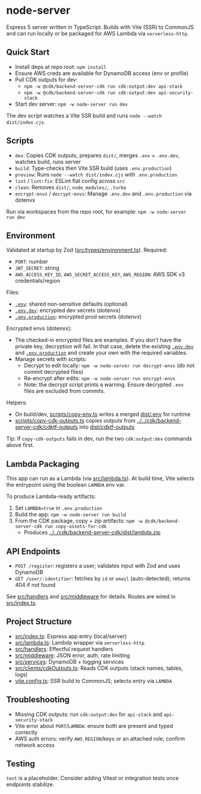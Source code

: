 # node-server

Express 5 server written in TypeScript. Builds with Vite (SSR) to CommonJS and can run locally or be packaged for AWS Lambda via `serverless-http`.

## Quick Start

- Install deps at repo root: `npm install`
- Ensure AWS creds are available for DynamoDB access (env or profile)
- Pull CDK outputs for dev:
  - `npm -w @cdk/backend-server-cdk run cdk:output:dev api-stack`
  - `npm -w @cdk/backend-server-cdk run cdk:output:dev api-security-stack`
- Start dev server: `npm -w node-server run dev`

The dev script watches a Vite SSR build and runs `node --watch dist/index.cjs`.

## Scripts

- `dev`: Copies CDK outputs, prepares `dist/`, merges `.env` + `.env.dev`, watches build, runs server
- `build`: Type-checks then Vite SSR build (uses `.env.production`)
- `preview`: Runs `node --watch dist/index.cjs` with `.env.production`
- `lint` / `lint:fix`: ESLint flat config across `src`
- `clean`: Removes `dist/`, `node_modules/`, `.turbo`
- `encrypt-envs` / `decrypt-envs`: Manage `.env.dev` and `.env.production` via dotenvx

Run via workspaces from the repo root, for example:
`npm -w node-server run dev`

## Environment

Validated at startup by Zod ([src/types/environment.ts](src/types/environment.ts)). Required:
- `PORT`: number
- `JWT_SECRET`: string
- `AWS_ACCESS_KEY_ID`, `AWS_SECRET_ACCESS_KEY`, `AWS_REGION`: AWS SDK v3 credentials/region

Files:
- [`.env`](.env): shared non-sensitive defaults (optional)
- [`.env.dev`](.env.dev): encrypted dev secrets (dotenvx)
- [`.env.production`](.env.production): encrypted prod secrets (dotenvx)

Encrypted envs (dotenvx):
- The checked-in encrypted files are examples. If you don't have the private key, decryption will fail. In that case, delete the existing [`.env.dev`](.env.dev) and [`.env.production`](.env.production) and create your own with the required variables.
- Manage secrets with scripts:
  - Decrypt to edit locally: `npm -w node-server run decrypt-envs` (do not commit decrypted files)
  - Re-encrypt after edits: `npm -w node-server run encrypt-envs`
  - Note: the decrypt script prints a warning. Ensure decrypted `.env` files are excluded from commits.

Helpers:
- On build/dev, [scripts/copy-env.ts](scripts/copy-env.ts) writes a merged [dist/.env](dist) for runtime
- [scripts/copy-cdk-outputs.ts](scripts/copy-cdk-outputs.ts) copies outputs from [../../cdk/backend-server-cdk/cdktf-outputs](../../cdk/backend-server-cdk/cdktf-outputs) into [dist/cdktf-outputs](dist/cdktf-outputs)

Tip: If `copy-cdk-outputs` fails in dev, run the two `cdk:output:dev` commands above first.

## Lambda Packaging

This app can run as a Lambda (via [src/lambda.ts](src/lambda.ts)). At build time, Vite selects the entrypoint using the boolean `LAMBDA` env var.

To produce Lambda-ready artifacts:
1) Set `LAMBDA=true` in `.env.production`
2) Build the app: `npm -w node-server run build`
3) From the CDK package, copy + zip artifacts: `npm -w @cdk/backend-server-cdk run copy-assets-for-cdk`
   - Produces [../../cdk/backend-server-cdk/dist/lambda.zip](../../cdk/backend-server-cdk/dist/lambda.zip)

## API Endpoints

- `POST /register`: registers a user; validates input with Zod and uses DynamoDB
- `GET /user/:identifier`: fetches by `id` or `email` (auto-detected); returns 404 if not found

See [src/handlers](src/handlers) and [src/middleware](src/middleware) for details. Routes are wired in [src/index.ts](src/index.ts).

## Project Structure

- [src/index.ts](src/index.ts): Express app entry (local/server)
- [src/lambda.ts](src/lambda.ts): Lambda wrapper via `serverless-http`
- [src/handlers](src/handlers): Effectful request handlers
- [src/middleware](src/middleware): JSON error, auth, rate limiting
- [src/services](src/services): DynamoDB + logging services
- [src/clients/cdkOutputs.ts](src/clients/cdkOutputs.ts): Reads CDK outputs (stack names, tables, logs)
- [vite.config.ts](vite.config.ts): SSR build to CommonJS; selects entry via `LAMBDA`

## Troubleshooting

- Missing CDK outputs: run `cdk:output:dev` for `api-stack` and `api-security-stack`
- Vite error about `PORT`/`LAMBDA`: ensure both are present and typed correctly
- AWS auth errors: verify `AWS_REGION`/keys or an attached role; confirm network access

## Testing

`test` is a placeholder. Consider adding Vitest or integration tests once endpoints stabilize.
